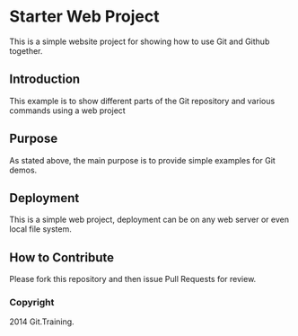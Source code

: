# Starter Web Project 

This is a simple website project for showing how to use Git and Github together.

## Introduction

This example is to show different parts of the Git repository and various commands using a web project

## Purpose

As stated above, the main purpose is to provide simple examples for Git demos.

## Deployment

This is a simple web project, deployment can be on any web server or even local file system.

## How to Contribute 

Please fork this repository and then issue Pull Requests for review.

### Copyright

2014 Git.Training.
